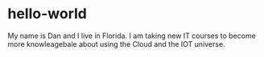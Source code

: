 # hello-world

My name is Dan and I live in Florida. I am taking new IT courses to become more knowleagebale about using the Cloud and the IOT universe.
